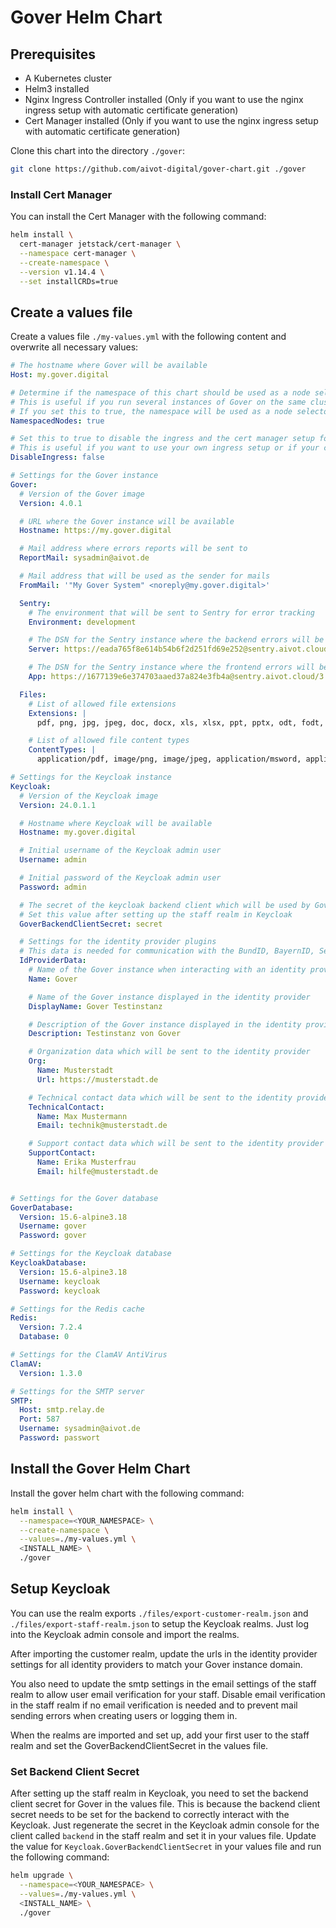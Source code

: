 # Gover Helm Chart
## Prerequisites
- A Kubernetes cluster
- Helm3 installed
- Nginx Ingress Controller installed (Only if you want to use the nginx ingress setup with automatic certificate generation)
- Cert Manager installed (Only if you want to use the nginx ingress setup with automatic certificate generation)

Clone this chart into the directory `./gover`:

```bash
git clone https://github.com/aivot-digital/gover-chart.git ./gover
```

### Install Cert Manager
You can install the Cert Manager with the following command:

```bash
helm install \
  cert-manager jetstack/cert-manager \
  --namespace cert-manager \
  --create-namespace \
  --version v1.14.4 \
  --set installCRDs=true
````

## Create a values file
Create a values file `./my-values.yml` with the following content and overwrite all necessary values:

```yaml
# The hostname where Gover will be available
Host: my.gover.digital

# Determine if the namespace of this chart should be used as a node selector
# This is useful if you run several instances of Gover on the same cluster and want to separate the setups onto physically different nodes
# If you set this to true, the namespace will be used as a node selector
NamespacedNodes: true

# Set this to true to disable the ingress and the cert manager setup for Gover
# This is useful if you want to use your own ingress setup or if your cluster supports any other method of ingress / load balancing
DisableIngress: false

# Settings for the Gover instance
Gover:
  # Version of the Gover image
  Version: 4.0.1

  # URL where the Gover instance will be available
  Hostname: https://my.gover.digital

  # Mail address where errors reports will be sent to
  ReportMail: sysadmin@aivot.de

  # Mail address that will be used as the sender for mails
  FromMail: '"My Gover System" <noreply@my.gover.digital>'

  Sentry:
    # The environment that will be sent to Sentry for error tracking
    Environment: development

    # The DSN for the Sentry instance where the backend errors will be sent to
    Server: https://eada765f8e614b54b6f2d251fd69e252@sentry.aivot.cloud/2

    # The DSN for the Sentry instance where the frontend errors will be sent to
    App: https://1677139e6e374703aaed37a824e3fb4a@sentry.aivot.cloud/3

  Files:
    # List of allowed file extensions
    Extensions: |
      pdf, png, jpg, jpeg, doc, docx, xls, xlsx, ppt, pptx, odt, fodt, ods, fods, odp, fodp, odg, fodg, odf

    # List of allowed file content types
    ContentTypes: |
      application/pdf, image/png, image/jpeg, application/msword, application/vnd.openxmlformats-officedocument.wordprocessingml.document, application/msexcel, application/vnd.openxmlformats-officedocument.spreadsheetml.sheet, application/mspowerpoint, application/vnd.openxmlformats-officedocument.presentationml.presentation, application/vnd.oasis.opendocument.text, application/vnd.oasis.opendocument.spreadsheet, application/vnd.oasis.opendocument.presentation, application/vnd.oasis.opendocument.graphics, application/vnd.oasis.opendocument.formula

# Settings for the Keycloak instance
Keycloak:
  # Version of the Keycloak image
  Version: 24.0.1.1

  # Hostname where Keycloak will be available
  Hostname: my.gover.digital

  # Initial username of the Keycloak admin user
  Username: admin

  # Initial password of the Keycloak admin user
  Password: admin

  # The secret of the keycloak backend client which will be used by Gover to authenticate against Keycloak
  # Set this value after setting up the staff realm in Keycloak
  GoverBackendClientSecret: secret

  # Settings for the identity provider plugins
  # This data is needed for communication with the BundID, BayernID, Serviceportal Schleswig-Holstein and Mein Unternehmenskonto
  IdProviderData:
    # Name of the Gover instance when interacting with an identity provider
    Name: Gover

    # Name of the Gover instance displayed in the identity provider
    DisplayName: Gover Testinstanz

    # Description of the Gover instance displayed in the identity provider
    Description: Testinstanz von Gover

    # Organization data which will be sent to the identity provider
    Org:
      Name: Musterstadt
      Url: https://musterstadt.de

    # Technical contact data which will be sent to the identity provider
    TechnicalContact:
      Name: Max Mustermann
      Email: technik@musterstadt.de

    # Support contact data which will be sent to the identity provider
    SupportContact:
      Name: Erika Musterfrau
      Email: hilfe@musterstadt.de


# Settings for the Gover database
GoverDatabase:
  Version: 15.6-alpine3.18
  Username: gover
  Password: gover

# Settings for the Keycloak database
KeycloakDatabase:
  Version: 15.6-alpine3.18
  Username: keycloak
  Password: keycloak

# Settings for the Redis cache
Redis:
  Version: 7.2.4
  Database: 0

# Settings for the ClamAV AntiVirus
ClamAV:
  Version: 1.3.0

# Settings for the SMTP server
SMTP:
  Host: smtp.relay.de
  Port: 587
  Username: sysadmin@aivot.de
  Password: passwort
```

## Install the Gover Helm Chart
Install the gover helm chart with the following command:

```bash
helm install \
  --namespace=<YOUR_NAMESPACE> \
  --create-namespace \
  --values=./my-values.yml \
  <INSTALL_NAME> \
  ./gover
```

## Setup Keycloak
You can use the realm exports `./files/export-customer-realm.json` and `./files/export-staff-realm.json` to setup the Keycloak realms.
Just log into the Keycloak admin console and import the realms.

After importing the customer realm, update the urls in the identity provider settings for all identity providers to match your Gover instance domain.

You also need to update the smtp settings in the email settings of the staff realm to allow user email verification for your staff.
Disable email verification in the staff realm if no email verification is needed and to prevent mail sending errors when creating users or logging them in.

When the realms are imported and set up, add your first user to the staff realm and set the GoverBackendClientSecret in the values file.

### Set Backend Client Secret
After setting up the staff realm in Keycloak, you need to set the backend client secret for Gover in the values file.
This is because the backend client secret needs to be set for the backend to correctly interact with the Keycloak.
Just regenerate the secret in the Keycloak admin console for the client called `backend` in the staff realm and set it in your values file.
Update the value for `Keycloak.GoverBackendClientSecret` in your values file and run the following command:

```bash
helm upgrade \
  --namespace=<YOUR_NAMESPACE> \
  --values=./my-values.yml \
  <INSTALL_NAME> \
  ./gover
```